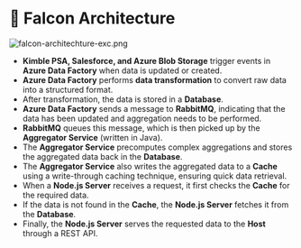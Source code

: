# 🚀 Falcon Architecture


![falcon-architechture-exc.png](https://prod-files-secure.s3.us-west-2.amazonaws.com/2218d451-9074-449a-9e14-4ae157871206/1c5c9930-f6f6-4a85-9a15-81a64569ec14/falcon-architechture-exc.png?X-Amz-Algorithm=AWS4-HMAC-SHA256&X-Amz-Content-Sha256=UNSIGNED-PAYLOAD&X-Amz-Credential=ASIAZI2LB466WSDL4US7%2F20250301%2Fus-west-2%2Fs3%2Faws4_request&X-Amz-Date=20250301T005710Z&X-Amz-Expires=3600&X-Amz-Security-Token=IQoJb3JpZ2luX2VjEGEaCXVzLXdlc3QtMiJGMEQCICtmGlQA0lQe8yrw4gcwttFp4hKIowdyf76ns4xK7kqUAiAG1VLbtLfetcGq4i2kM5z8AXFuffN1Ix57%2BQx2a2O7iSqIBAia%2F%2F%2F%2F%2F%2F%2F%2F%2F%2F8BEAAaDDYzNzQyMzE4MzgwNSIMMTqlZcvydlfeTkD2KtwDoX3hjzxmClNnjIBpwSmwwj2e3J0O1d7XP%2BNUL2xOujpbp8ETxKnyzUb6Gf0tFC0uSEGwmDRzyAyfCujcdkFNkQ9tiOD0V1uhfPdmLya46YIKDhMBAV8q29mQpaci3VUHRgPfVTdAYV3Qe6Yf5hlRYfd66H%2B6TwA%2F7ysTAFUhn72ROEf7GwOKmFonAumL5%2F9z221M4z1S%2F8HiXjVCN0uKDfZozKczdqBtHbbiQUH2873J4n8DkzzsFEbqVEPYzY%2FNUzPCrfXiMnqwQy7ktgjXZX6PshBsaCx7fUC3l4b33qeFU%2BKCwDdfge16W%2F4hwu2bL%2Fpv0Pz%2F0%2FThzSBfmDUdf0H0s%2FtqsAHG3SJUdVuV%2FuwL9t2CoqSzW9IWGHN%2B1%2FmiqDD%2B0PfyDNRGr2YGLJR12FAylwfT8r3vIl7Hfm5SJ7OVNA5T%2Fg3XsVBND8f30evJG9QW1dUM%2B2r%2FUTurFRY1%2By2Zpy8K%2BMmLYeYiz5CqAYL715NO5tfgHw4By6hFdj6DJOu3V%2Bwgprh6XtNNwkyztY0tknZm7M0r7b%2FT8D95XmyHeiapVI5PTASbdwfdlowdyJ80uU9RYLuACrabVMllKjcHckSEephuw3awFaDLwFF6BPkzTgo7Tdmtcf4wgLSJvgY6pgFHTBZoQhXkJV3vK9k0SWC5ypp3diiDFPPMIq893meVj1C7eyIA3Ch9Gvspb2SpgeFVC4Z8KKraK8Wl7noRRHruXrh6NZE%2FeItkfm%2FRs28%2Bk1HCABmEPQ%2FaliwtZ21rWK%2FEzehDo9IREWmac%2FUpBXvhUk4sjbljajrK0sLjGkTF%2BuIJz1x8RwpJEfTHMK1NFX3U9nqSiNXKLk4Hb7gTZVPtYQ54su12&X-Amz-Signature=062d04daa49f72a48d6c2fb3b18ccc4be780ce2885cf3f75a3d6daf7de24eeb1&X-Amz-SignedHeaders=host&x-id=GetObject)

- **Kimble PSA, Salesforce, and Azure Blob Storage** trigger events in **Azure Data Factory** when data is updated or created.
- **Azure Data Factory** performs **data transformation** to convert raw data into a structured format.
- After transformation, the data is stored in a **Database**.
- **Azure Data Factory** sends a message to **RabbitMQ**, indicating that the data has been updated and aggregation needs to be performed.
- **RabbitMQ** queues this message, which is then picked up by the **Aggregator Service** (written in Java).
- The **Aggregator Service** precomputes complex aggregations and stores the aggregated data back in the **Database**.
- The **Aggregator Service** also writes the aggregated data to a **Cache** using a write-through caching technique, ensuring quick data retrieval.
- When a **Node.js Server** receives a request, it first checks the **Cache** for the required data.
- If the data is not found in the **Cache**, the **Node.js Server** fetches it from the **Database**.
- Finally, the **Node.js Server** serves the requested data to the **Host** through a REST API.
